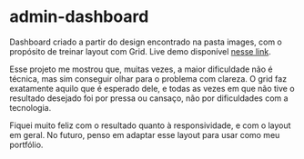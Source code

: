 # admin-dashboard

Dashboard criado a partir do design encontrado na pasta images, com o propósito de treinar layout com Grid. Live demo disponível [nesse link](https://h-nriquevieira.github.io/admin-dashboard/).

Esse projeto me mostrou que, muitas vezes, a maior dificuldade não é técnica, mas sim conseguir olhar para o problema com clareza. O grid faz exatamente aquilo que é esperado dele, e todas as vezes em que não tive o resultado desejado foi por pressa ou cansaço, não por dificuldades com a tecnologia.

Fiquei muito feliz com o resultado quanto à responsividade, e com o layout em geral. No futuro, penso em adaptar esse layout para usar como meu portfólio.